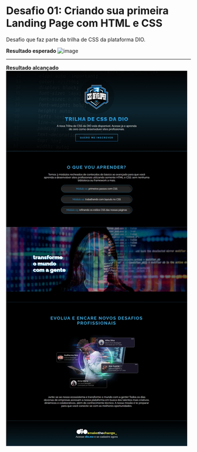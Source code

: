 # Desafio 01: Criando sua primeira Landing Page com HTML e CSS

Desafio que faz parte da trilha de CSS da plataforma DIO.


**Resultado esperado**
![image](https://user-images.githubusercontent.com/55519539/183538055-6cce606c-7d1d-4d15-a4be-ffeb5b37c956.png)

---

**Resultado alcançado**
![Alt text](./assets/images/resultado-css-dio.jpeg "Optional title")

